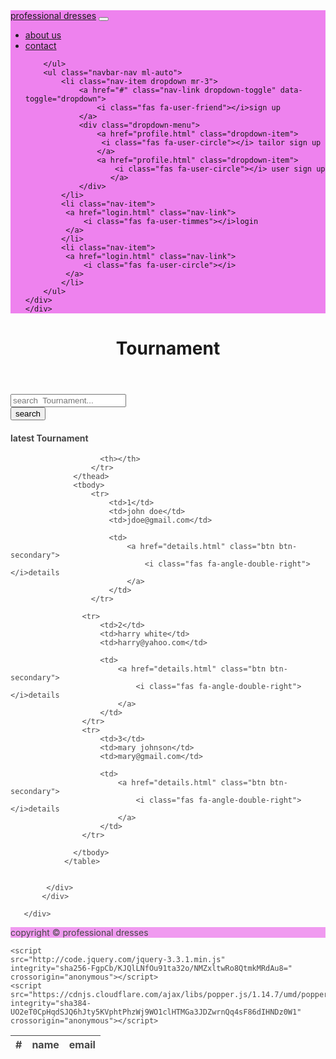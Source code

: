 <!DOCTYPE html>
<html lang="en">
<head>
    <meta charset="UTF-8">
    <meta name="viewport" content="width=device-width, initial-scale=1.0">
    <meta http-equiv="X-UA-Compatible" content="ie=edge">
    <link rel="stylesheet" href="https://use.fontawesome.com/releases/v5.7.2/css/all.css" integrity="sha384-fnmOCqbTlWIlj8LyTjo7mOUStjsKC4pOpQbqyi7RrhN7udi9RwhKkMHpvLbHG9Sr" crossorigin="anonymous">
    <link rel="stylesheet" href="https://stackpath.bootstrapcdn.com/bootstrap/4.3.1/css/bootstrap.min.css" integrity="sha384-ggOyR0iXCbMQv3Xipma34MD+dH/1fQ784/j6cY/iJTQUOhcWr7x9JvoRxT2MZw1T" crossorigin="anonymous">
    <link rel="stylesheet" href="css/style.css">
    <title>Bootstrap Theme</title>
</head>
<body style="background-image: url(https://source.unsplash.com/random/562x562); ">
     <!--start here-->
<nav class="navbar navbar-expand-sm  py-2"  style="background-color:Violet;">
    <div class="container">
        <a href="professionalDresses.html" class="navbar-brand">professional dresses</a>
        <button class="navbar-toggler" data-toggle="collapse"
        data-target="#navbarcollapse">
        <span class="navbar-toggler-icon"></span>
    </button>
    <div class="collapse navbar-collapse" id="navbarcollapse">
        <ul class="navbar-nav">
            <li class="nav-item px-2">
                <a href="index.html" class="nav-link ">about us </a>
            </li>
            <li class="nav-item px-2">
                <a href="posts.html" class="nav-link ">contact</a>
            </li>
           
        </ul>
        <ul class="navbar-nav ml-auto">
            <li class="nav-item dropdown mr-3">
                <a href="#" class="nav-link dropdown-toggle" data-toggle="dropdown">
                    <i class="fas fa-user-friend"></i>sign up
                </a>
                <div class="dropdown-menu">
                    <a href="profile.html" class="dropdown-item">
                     <i class="fas fa-user-circle"></i> tailor sign up
                    </a>
                    <a href="profile.html" class="dropdown-item">
                        <i class="fas fa-user-circle"></i> user sign up 
                       </a>
                </div>
            </li>
            <li class="nav-item">
             <a href="login.html" class="nav-link">
                 <i class="fas fa-user-timmes"></i>login
             </a>
            </li>
            <li class="nav-item">
             <a href="login.html" class="nav-link">
                 <i class="fas fa-user-circle"></i>
             </a>
            </li>
        </ul>
    </div>
    </div>
</nav>
<!--header-->
<header id="main-header" class="py-2 bg-warning text-white">
    <div class="container">
        <div class="row">
            <div class="col-md-6">
                <h1><i class="fas fa-match"></i>
                  Tournament</h1>
            </div>
        </div>
    </div>
</header>
<!--search-->
<section id="search" class="py-4 mb-4 bg-light">
    <div class="container">
        <div class="row">
           <div class="col-md-6 ml-auto"></div>
           <div class="input-group">
               <input type="text" class="form-control" placeholder="search  Tournament...">
             <div class="input-group-append">
                 <button class="btn btn-warning">search</button>
             </div>
           </div>
        </div>
    </div>
</section>
<!-- Tournament-->
<section id=" Tournament">
   <div class="container">
       <div class="row">
           <div class="col">
            <div class="card" style="opacity:0.8;">
                <div class="card-header">
                    <h4>latest  Tournament</h4>
                </div>
                <table class="table table-striped">
                  <thead class="thead-dark">
                      <tr>
                        <th>#</th>  
                        <th>name</th>
                        <th>email</th>
                      
                        <th></th>
                      </tr>
                  </thead> 
                  <tbody>
                      <tr>
                          <td>1</td>
                          <td>john doe</td>
                          <td>jdoe@gmail.com</td>
                      
                          <td>
                              <a href="details.html" class="btn btn-secondary">
                                  <i class="fas fa-angle-double-right"></i>details
                              </a>
                          </td>
                      </tr>
                      
                    <tr>
                        <td>2</td>
                        <td>harry white</td>
                        <td>harry@yahoo.com</td>
                        
                        <td>
                            <a href="details.html" class="btn btn-secondary">
                                <i class="fas fa-angle-double-right"></i>details
                            </a>
                        </td>
                    </tr>
                    <tr>
                        <td>3</td>
                        <td>mary johnson</td>
                        <td>mary@gmail.com</td>
                        
                        <td>
                            <a href="details.html" class="btn btn-secondary">
                                <i class="fas fa-angle-double-right"></i>details
                            </a>
                        </td>
                    </tr>
                   
                  </tbody> 
                </table>
                
            
            </div>
           </div>
    
       </div>
   </div> 
</section>
<!--footer-->
<footer id="main-footer" class=" text-white mt-5 p-5" style="background-color:Violet;">
    <div class="container">
        <div class="row">
            <div class="col">
                <p class="lead text-center">
                    copyright &copy; <span id="year"></span>
                    professional dresses
                </p>
            </div>
        </div>
    </div>
    </footer>


<!-- <span id="year"></span> -->
    <script
    src="http://code.jquery.com/jquery-3.3.1.min.js"
    integrity="sha256-FgpCb/KJQlLNfOu91ta32o/NMZxltwRo8QtmkMRdAu8="
    crossorigin="anonymous"></script>
    <script src="https://cdnjs.cloudflare.com/ajax/libs/popper.js/1.14.7/umd/popper.min.js" integrity="sha384-UO2eT0CpHqdSJQ6hJty5KVphtPhzWj9WO1clHTMGa3JDZwrnQq4sF86dIHNDz0W1" crossorigin="anonymous"></script>
<script src="https://stackpath.bootstrapcdn.com/bootstrap/4.3.1/js/bootstrap.min.js" integrity="sha384-JjSmVgyd0p3pXB1rRibZUAYoIIy6OrQ6VrjIEaFf/nJGzIxFDsf4x0xIM+B07jRM" crossorigin="anonymous"></script>


<script>
// get the current year for the copyright
$('#year').text(new Data().getFullYear());


</script>
</body>
</html>
